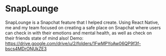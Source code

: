 # SnapLounge

SnapLounge is a Snapchat feature that I helped create. Using React Native, me and my team focused on creating a safe place on Snapchat where users can check in with their emotions and mental health, as well as check on their friends state of mind also!
Demo: https://drive.google.com/drive/u/2/folders/1FwMPYoAw06QP9f3f-bscs4MDrONUkZE3
